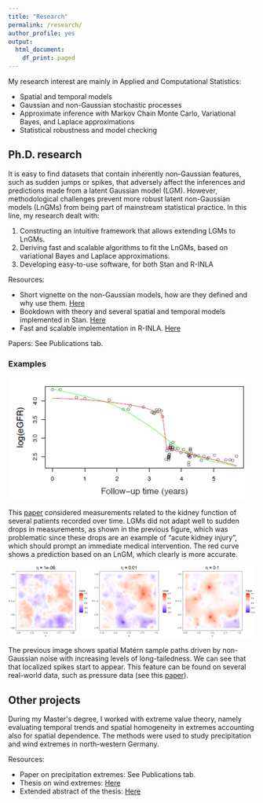 ```yaml
---
title: "Research"
permalink: /research/
author_profile: yes
output:
  html_document:
    df_print: paged
---
```


My research interest are mainly in Applied and Computational Statistics:
 - Spatial and temporal models
 - Gaussian and non-Gaussian stochastic processes
 - Approximate inference with Markov Chain Monte Carlo, Variational Bayes, and Laplace approximations
 - Statistical robustness and model checking


## Ph.D. research

It is easy to find datasets that contain inherently non-Gaussian features, such as sudden jumps or spikes, that adversely affect the inferences and predictions made from a latent Gaussian model (LGM). However, methodological challenges prevent more robust latent non-Gaussian models (LnGMs) from being part of mainstream statistical practice. In this line, my research dealt with:

1. Constructing an intuitive framework that allows extending LGMs to LnGMs.
2. Deriving fast and scalable algorithms to fit the LnGMs, based on variational Bayes and Laplace approximations.
3. Developing easy-to-use software, for both Stan and R-INLA

Resources:
- Short vignette on the non-Gaussian models, how are they defined and why use them. [Here](https://rawcdn.githack.com/stan-dev/connect22-space-time/9861468cbfcec939c25c88c81693b5055134e7a6/resources/Speaker%203%20-%20Rafael%20Cabral/vignette/stanconnect.html)
- Bookdown with theory and several spatial and temporal models implemented in Stan. [Here](https://rafaelcabral96.github.io/nigstan/)
- Fast and scalable implementation in R-INLA. [Here](https://github.com/rafaelcabral96/ngvb)

Papers: See Publications tab.

### Examples
![Observations of a quantity related to a patient’s kidney function and predictions using an LGM (green) and an LnGM (red)](/assets/time_series.png)

This [paper](https://rss.onlinelibrary.wiley.com/doi/10.1111/rssc.12405) considered measurements related to the kidney function of several patients recorded over time. LGMs did not adapt well to sudden drops in measurements, as shown in the previous figure, which was problematic since these drops are an example of “acute kidney injury”, which should prompt an immediate medical intervention. The red curve shows a prediction based on an LnGM, which clearly is more accurate.

![Sample paths of a non-Gaussian Matérn model in two dimensions, driven by normal inverse-Gaussian noise](/assets/spatial_2.png)

The previous image shows spatial Matérn sample paths driven by non-Gaussian noise with increasing levels of long-tailedness. We can see that that localized spikes start to appear. This feature can be found on several real-world data, such as pressure data (see this [paper](https://projecteuclid.org/journals/bayesian-analysis/advance-publication/Controlling-the-Flexibility-of-Non-Gaussian-Processes-Through-Shrinkage-Priors/10.1214/22-BA1342.full)).

## Other projects

During my Master's degree, I worked with extreme value theory, namely evaluating temporal trends and spatial homogeneity in extremes accounting also for spatial dependence. The methods were used to study precipitation and wind extremes in north-western Germany.

Resources:
- Paper on precipitation extremes: See Publications tab.
- Thesis on wind extremes: [Here](https://drive.google.com/file/d/1Tdhf-0Bn4pg9wLtmiJK43IeaDMgL7Zg3/view?usp=share_link)
- Extended abstract of the thesis: [Here](https://drive.google.com/file/d/1uPfrD7tVOUpLKzbDkx0gbFub0-IRuh9U/view)
